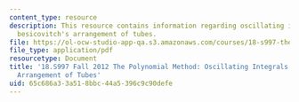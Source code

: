 ```yaml
---
content_type: resource
description: This resource contains information regarding oscillating integrals and
  besicovitch's arrangement of tubes.
file: https://ol-ocw-studio-app-qa.s3.amazonaws.com/courses/18-s997-the-polynomial-method-fall-2012/65c686a33a518bbc44a5396c9c90defe_MIT18_S997F12_lec31.pdf
file_type: application/pdf
resourcetype: Document
title: '18.S997 Fall 2012 The Polynomial Method: Oscillating Integrals and Besicovitch''s
  Arrangement of Tubes'
uid: 65c686a3-3a51-8bbc-44a5-396c9c90defe
---
```

